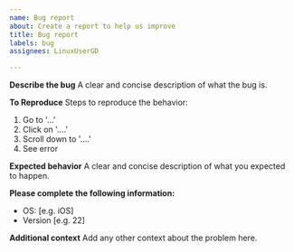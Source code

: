 ```yaml
---
name: Bug report
about: Create a report to help us improve
title: Bug report
labels: bug
assignees: LinuxUserGD

---
```


**Describe the bug**
A clear and concise description of what the bug is.

**To Reproduce**
Steps to reproduce the behavior:
1. Go to '...'
2. Click on '....'
3. Scroll down to '....'
4. See error

**Expected behavior**
A clear and concise description of what you expected to happen.

**Please complete the following information:**
 - OS: [e.g. iOS]
 - Version [e.g. 22]


**Additional context**
Add any other context about the problem here.
